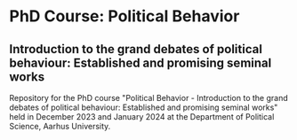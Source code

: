 # PhD Course: Political Behavior
## Introduction to the grand debates of political behaviour: Established and promising seminal works
Repository for the PhD course "Political Behavior - Introduction to the grand debates of political behaviour: Established and promising seminal works" held in December 2023 and January 2024 at the Department of Political Science, Aarhus University.
